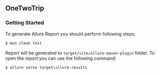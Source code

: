 
## OneTwoTrip

### Getting Started

To generate Allure Report you should perform following steps:

```bash
$ mvn clean test
```

Report will be generated to `target/site/allure-maven-plugin` folder. To open the report you can use the following command:

```bash
$ allure serve target\allure-results
```


